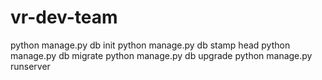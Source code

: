 # vr-dev-team
python manage.py db init
python manage.py db stamp head
python manage.py db migrate
python manage.py db upgrade
python manage.py runserver
